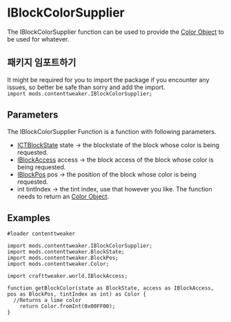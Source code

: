 # IBlockColorSupplier

The IBlockColorSupplier function can be used to provide the [Color Object](/Mods/ContentTweaker/Vanilla/Types/Color/Color/) to be used for whatever.

## 패키지 임포트하기
It might be required for you to import the package if you encounter any issues, so better be safe than sorry and add the import.  
`import mods.contenttweaker.IBlockColorSupplier;`


## Parameters
The IBlockColorSupplier Function is a function with following parameters.

- [ICTBlockState](/Mods/ContentTweaker/Vanilla/Types/Block/ICTBlockState/) state → the blockstate of the block whose color is being requested.
- [IBlockAccess](/Vanilla/World/IBlockAccess/) access → the block access of the block whose color is being requested.
- [IBlockPos](/Mods/ContentTweaker/Vanilla/Types/Block/IBlockPos/) pos → the position of the block whose color is being requested.
- int tintIndex → the tint index, use that however you like. The function needs to return an [Color Object](/Mods/ContentTweaker/Vanilla/Types/Color/Color/).

## Examples
```zenscript
#loader contenttweaker

import mods.contenttweaker.IBlockColorSupplier;
import mods.contenttweaker.BlockState;
import mods.contenttweaker.BlockPos;
import mods.contenttweaker.Color;

import crafttweaker.world.IBlockAccess;

function getBlockColor(state as BlockState, access as IBlockAccess, pos as BlockPos, tintIndex as int) as Color {
  //Returns a lime color
    return Color.fromInt(0x00FF00);
}
```
